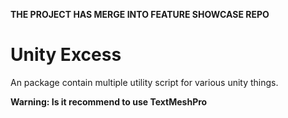 <b>THE PROJECT HAS MERGE INTO FEATURE SHOWCASE REPO</b>

# Unity Excess
 An package contain multiple utility script for various unity things.
 
 <b>Warning: Is it recommend to use TextMeshPro</b>
